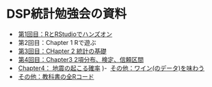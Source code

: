 # DSP統計勉強会の資料

-  [第1回目：RとRStudioでハンズオン](https://github.com/iypod/DSPsession/blob/master/docs/session0_RStudio.md)
-  第2回目：Chapter 1 Rで遊ぶ
-  [第3回目：CHapter 2 統計の基礎](https://github.com/iypod/DSPsession/blob/master/docs/session2_Chapter2.md)
-  [第4回目：Chapter3 2項分布、検定、信頼区間](https://github.com/iypod/DSPsession/blob/master/docs/Chapter3.md)
-  [Chapter4： 地震の起こる確率](特にない)
)-  [その他：ワイン(のデータ)を味わう](https://github.com/iypod/DSPsession/blob/master/docs/Wine_data.md)
-  [その他：教科書の全Rコード](https://github.com/okumuralab/RforFun/blob/master/code.md)
